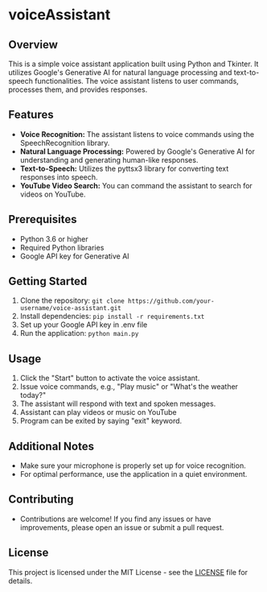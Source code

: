 # voiceAssistant

## Overview

This is a simple voice assistant application built using Python and Tkinter. It utilizes Google's Generative AI for natural language processing and text-to-speech functionalities. The voice assistant listens to user commands, processes them, and provides responses.

## Features

- **Voice Recognition:** The assistant listens to voice commands using the SpeechRecognition library.
- **Natural Language Processing:** Powered by Google's Generative AI for understanding and generating human-like responses.
- **Text-to-Speech:** Utilizes the pyttsx3 library for converting text responses into speech.
- **YouTube Video Search:** You can command the assistant to search for videos on YouTube.

## Prerequisites

- Python 3.6 or higher
- Required Python libraries
- Google API key for Generative AI

## Getting Started

1. Clone the repository:  ```git clone https://github.com/your-username/voice-assistant.git```
2. Install dependencies:  ```pip install -r requirements.txt```
3. Set up your Google API key in .env file
4. Run the application: ```python main.py```

## Usage
1. Click the "Start" button to activate the voice assistant.
2. Issue voice commands, e.g., "Play music" or "What's the weather today?"
3. The assistant will respond with text and spoken messages.
4. Assistant can play videos or music on YouTube
5. Program can be exited by saying "exit" keyword.

## Additional Notes

* Make sure your microphone is properly set up for voice recognition.
* For optimal performance, use the application in a quiet environment.

## Contributing

* Contributions are welcome! If you find any issues or have improvements, please open an issue or submit a pull request.

## License

This project is licensed under the MIT License - see the [LICENSE](LICENSE) file for details.
